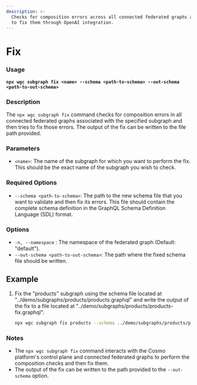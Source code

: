 ```yaml
---
description: >-
  Checks for composition errors across all connected federated graphs and tries
  to fix them through OpenAI integration.
---
```


# Fix

### Usage <a href="#usage" id="usage"></a>

<pre><code><strong>npx wgc subgraph fix &#x3C;name> --schema &#x3C;path-to-schema> --out-schema &#x3C;path-to-out-schema>
</strong></code></pre>

### Description <a href="#description" id="description"></a>

The `npx wgc subgraph fix` command checks for composition errors in all connected federated graphs associated with the specified subgraph and then tries to fix those errors. The output of the fix can be written to the file path provided.

### Parameters <a href="#parameters" id="parameters"></a>

* `<name>`: The name of the subgraph for which you want to perform the fix. This should be the exact name of the subgraph you wish to check.

### Required Options <a href="#required-option" id="required-option"></a>

* `--schema <path-to-schema>`: The path to the new schema file that you want to validate and then fix its errors. This file should contain the complete schema definition in the GraphQL Schema Definition Language (SDL) format.

### Options <a href="#required-option" id="required-option"></a>

* `-n, --namespace` : The namespace of the federated graph (Default: "default").
* `--out-schema <path-to-out-schema>`: The path where the fixed schema file should be written.

## **Example**

1.  Fix the "products" subgraph using the schema file located at "../demo/subgraphs/products/products.graphql" and write the output of the fix to a file located at "../demo/subgraphs/products/products-fix.graphql".

    ```bash
    npx wgc subgraph fix products --schema ../demo/subgraphs/products/products.graphql --out-schema ../demo/subgraphs/products/products-fix.graphql
    ```

### Notes <a href="#notes" id="notes"></a>

* The `npx wgc subgraph fix` command interacts with the Cosmo platform's control plane and connected federated graphs to perform the composition checks and then fix them.
* The output of the fix can be written to the path provided to the `--out-schema` option.

